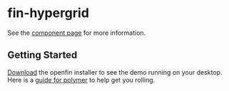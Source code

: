 fin-hypergrid
================

See the [component page](http://openfin.github.io/fin-hypergrid/components/fin-hypergrid/) for more information.

## Getting Started
[Download](https://dl.openfin.co/services/download?fileName=hypergrid-demo-installer&config=http://openfin.github.io/fin-hypergrid/components/fin-hypergrid/demo.json) the openfin installer to see the demo running on your desktop. 
Here is a [guide for polymer](https://www.polymer-project.org/) to help get you rolling.
